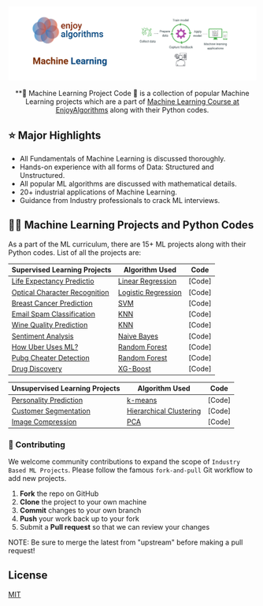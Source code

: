 <div align="center">

  ![logo](asserts/image/ML_logo.png)

  **🚀 Machine Learning Project Code 🚀 is a collection of popular Machine Learning projects which are a part of [Machine Learning Course at EnjoyAlgorithms](https://www.enjoyalgorithms.com/machine-learning-courses/)
    along with their Python codes.
  
</div>

## ⭐️ Major Highlights

* All Fundamentals of Machine Learning is discussed thoroughly.
* Hands-on experience with all forms of Data: Structured and Unstructured.
* All popular ML algorithms are discussed with mathematical details.
* 20+ industrial applications of Machine Learning.
* Guidance from Industry professionals to crack ML interviews.


## 👩‍💻 Machine Learning Projects and Python Codes
As a part of the ML curriculum, there are 15+ ML projects along with their Python codes. List of all the projects are:

Supervised Learning Projects | Algorithm Used |Code |
--- | --- | --- | 
[Life Expectancy Predictio](https://www.enjoyalgorithms.com/blog/linear-regression-in-machine-learning/) | [Linear Regression](https://www.enjoyalgorithms.com/blog/linear-regression-in-machine-learning/) | [Code] | 
[Optical Character Recognition](https://www.enjoyalgorithms.com/blog/optical-character-recognition-using-logistic-regression/) | [Logistic Regression](https://www.enjoyalgorithms.com/blog/logistic-regression-in-ml/) | [Code] |
[Breast Cancer Prediction](https://www.enjoyalgorithms.com/blog/cancer-classification-using-machine-learning/) | [SVM](https://www.enjoyalgorithms.com/blog/support-vector-machine-in-ml/) | [Code] |
[Email Spam Classification](https://www.enjoyalgorithms.com/blog/email-spam-and-non-spam-filtering-using-machine-learning/) | [KNN](https://www.enjoyalgorithms.com/blog/k-nearest-neighbours-in-ml/) | [Code] |
[Wine Quality Prediction](https://www.enjoyalgorithms.com/blog/wine-quality-prediction/) | [KNN](https://www.enjoyalgorithms.com/blog/k-nearest-neighbours-in-ml/) | [Code] |
[Sentiment Analysis](https://www.enjoyalgorithms.com/blog/sentiment-analysis-using-machine-learning/) | [Naive Bayes](https://www.enjoyalgorithms.com/blog/naive-bayes-in-ml/) | [Code] |
[How Uber Uses ML?](https://www.enjoyalgorithms.com/blog/how-uber-use-machine-learning/) | [Random Forest](https://www.enjoyalgorithms.com/blog/random-forest-in-ml/) | [Code] |
[Pubg Cheater Detection](https://www.enjoyalgorithms.com/blog/pubg-cheater-detection-system-using-ml/) | [Random Forest](https://www.enjoyalgorithms.com/blog/random-forest-in-ml/) | [Code] |
[Drug Discovery](https://www.enjoyalgorithms.com/blog/drug-discovery-using-ml/) | [XG-Boost](https://www.enjoyalgorithms.com/blog/xg-boost-algorithm-in-ml/) | [Code] |

Unsupervised Learning Projects | Algorithm Used |Code |
--- | --- | --- | 
[Personality Prediction](https://www.enjoyalgorithms.com/blog/personality-prediction-using-ml/) | [k-means](https://www.enjoyalgorithms.com/blog/k-means-clustering-algorithm/) | [Code] |
[Customer Segmentation](https://www.enjoyalgorithms.com/blog/customer-segmentation-using-hierarchical-clustering/) | [Hierarchical Clustering](https://www.enjoyalgorithms.com/blog/customer-segmentation-using-hierarchical-clustering/) | [Code] |
[Image Compression](https://www.enjoyalgorithms.com/blog/image-compression-using-pca/) | [PCA](https://www.enjoyalgorithms.com/blog/principal-component-analysis-in-ml/) | [Code] |


### 🤝 Contributing <a name="contributing"></a>

We welcome community contributions to expand the scope of `Industry Based ML Projects`. Please follow the famous `fork-and-pull` Git workflow to add new projects.

 1. **Fork** the repo on GitHub
 2. **Clone** the project to your own machine
 3. **Commit** changes to your own branch
 4. **Push** your work back up to your fork
 5. Submit a **Pull request** so that we can review your changes

NOTE: Be sure to merge the latest from "upstream" before making a pull request!

## License
[MIT](https://choosealicense.com/licenses/mit/)
